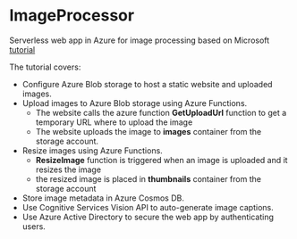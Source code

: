 # ImageProcessor
Serverless web app in Azure for image processing based on Microsoft [tutorial](https://docs.microsoft.com/en-ca/azure/functions/tutorial-static-website-serverless-api-with-database)

The tutorial covers:
* Configure Azure Blob storage to host a static website and uploaded images.
* Upload images to Azure Blob storage using Azure Functions.
	* The website calls the azure function **GetUploadUrl** function to get a temporary URL where to upload the image
	* The website uploads the image to **images** container from the storage account.
* Resize images using Azure Functions.
	* **ResizeImage** function is triggered when an image is uploaded and it resizes the image
	* the resized image is placed in **thumbnails** container from the storage account
* Store image metadata in Azure Cosmos DB.
* Use Cognitive Services Vision API to auto-generate image captions.
* Use Azure Active Directory to secure the web app by authenticating users.

